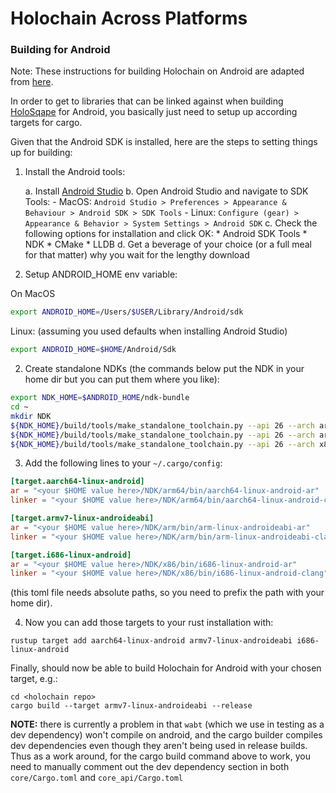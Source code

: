 # Holochain Across Platforms

### Building for Android
Note: These instructions for building Holochain on Android are adapted from [here](https://mozilla.github.io/firefox-browser-architecture/experiments/2017-09-21-rust-on-android.html).

In order to get to libraries that can be linked against when building [HoloSqape](https://github.com/holochain/holosqape) for Android, you basically just need to setup up according targets for cargo.

Given that the Android SDK is installed, here are the steps to setting things up for building:

1. Install the Android tools:

    a. Install [Android Studio](https://developer.android.com/studio/)
    b. Open Android Studio and navigate to SDK Tools:
        - MacOS: `Android Studio > Preferences > Appearance & Behaviour > Android SDK > SDK Tools`
        - Linux: `Configure (gear) >  Appearance & Behavior > System Settings > Android SDK`
    c. Check the following options for installation and click OK:
        * Android SDK Tools
        * NDK
        * CMake
        * LLDB
    d. Get a beverage of your choice (or a full meal for that matter) why you wait for the lengthy download

1. Setup ANDROID_HOME env variable:

On MacOS

```bash
export ANDROID_HOME=/Users/$USER/Library/Android/sdk
```

Linux: (assuming you used defaults when installing Android Studio)

```bash
export ANDROID_HOME=$HOME/Android/Sdk
```

2. Create standalone NDKs (the commands below put the NDK in your home dir but you can put them where you like):

```bash
export NDK_HOME=$ANDROID_HOME/ndk-bundle
cd ~
mkdir NDK
${NDK_HOME}/build/tools/make_standalone_toolchain.py --api 26 --arch arm64 --install-dir NDK/arm64
${NDK_HOME}/build/tools/make_standalone_toolchain.py --api 26 --arch arm --install-dir NDK/arm
${NDK_HOME}/build/tools/make_standalone_toolchain.py --api 26 --arch x86 --install-dir NDK/x86
```

3. Add the following lines to your ```~/.cargo/config```:

```toml
[target.aarch64-linux-android]
ar = "<your $HOME value here>/NDK/arm64/bin/aarch64-linux-android-ar"
linker = "<your $HOME value here>/NDK/arm64/bin/aarch64-linux-android-clang"

[target.armv7-linux-androideabi]
ar = "<your $HOME value here>/NDK/arm/bin/arm-linux-androideabi-ar"
linker = "<your $HOME value here>/NDK/arm/bin/arm-linux-androideabi-clang"

[target.i686-linux-android]
ar = "<your $HOME value here>/NDK/x86/bin/i686-linux-android-ar"
linker = "<your $HOME value here>/NDK/x86/bin/i686-linux-android-clang"

```
(this toml file needs absolute paths, so you need to prefix the path with your home dir).

4. Now you can add those targets to your rust installation with:

```
rustup target add aarch64-linux-android armv7-linux-androideabi i686-linux-android
```

Finally, should now be able to build Holochain for Android with your chosen target, e.g.:

```
cd <holochain repo>
cargo build --target armv7-linux-androideabi --release
```

**NOTE:**  there is currently a problem in that `wabt` (which we use in testing as a dev dependency) won't compile on android, and the cargo builder compiles dev dependencies even though they aren't being used in release builds.  Thus as a work around, for the cargo build command above to work, you need to manually comment out the dev dependency section in both `core/Cargo.toml` and `core_api/Cargo.toml`